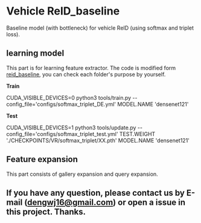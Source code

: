 # Vehicle ReID_baseline
Baseline model (with bottleneck) for vehicle ReID (using softmax and triplet loss).

## learning model
This part is for learning feature extractor. The code is modified form [reid_baseline](https://github.com/L1aoXingyu/reid_baseline), you can check each folder's purpose by yourself.

**Train**

CUDA_VISIBLE_DEVICES=0 python3 tools/train.py --config_file='configs/softmax_triplet_DE.yml' MODEL.NAME 'densenet121' 

**Test**

CUDA_VISIBLE_DEVICES=1 python3 tools/update.py --config_file='configs/softmax_triplet_test.yml' TEST.WEIGHT './CHECKPOINTS/VR/softmax_triplet/XX.pth' MODEL.NAME 'densenet121' 

## Feature expansion
This part consists of gallery expansion and query expansion.

## If you have any question, please contact us by E-mail (dengwj16@gmail.com) or open a issue in this project. Thanks.
